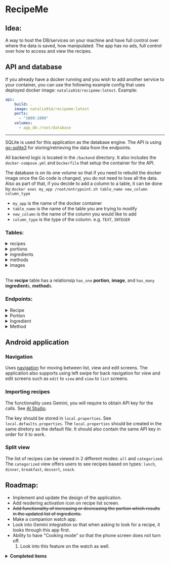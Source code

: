 # RecipeMe

## Idea:
A way to host the DB/services on your machine and have full control over where the data is saved, how manipulated. The app has no ads, full control over how to access and view the recipes.

## API and database 
If you already have a docker running and you wish to add another service to your container, you can use the following example config that uses deployed docker image: `natalia914/recipeme:latest`.
Example:
``` yml
api:
    build: .
    image: natalia914/recipeme:latest
    ports:
      - "1009:1009"
    volumes:
      - app_db:/root/database
```
<hr />

SQLite is used for this application as the database engine. The API is using [go-sqlite3](https://github.com/mattn/go-sqlite3) for storing/retrieving the data from the endpoints.

All backend logic is located in the `/backend` directory. It also includes the `docker-compose.yml` and `Dockerfile` that setup the container for the API.

The database is on its one volume so that if you need to rebuild the docker image once the Go code is changed, you do not need to lose all the data. Also as part of that, if you decide to add a column to a table, it can be done by `docker exec my_app /root/entrypoint.sh table_name new_column column_type`
- `my_app` is the name of the docker container
- `table_name` is the name of the table you are trying to modify
- `new_column` is the name of the column you would like to add 
- `column_type` is the type of the column. e.g. `TEXT`, `INTEGER`

### Tables:

<details>
    <summary>recipes</summary>

```sqlite
CREATE TABLE recipes (
    id INTEGER PRIMARY KEY AUTOINCREMENT,
    name TEXT,
    url TEXT,
    createdAt TEXT,
    lastEditedAt TEXT,
    type TEXT,
    sortOrder INTEGER
);
```
</details>

<details>
    <summary>portions</summary>

```sqlite
CREATE TABLE portion(
    id INTEGER PRIMARY KEY AUTOINCREMENT,
    value TEXT,
    measurement TEXT,
    recipe_id INTEGER,
    FOREIGN KEY (recipe_id) REFERENCES recipes(id) ON DELETE CASCADE ON UPDATE NO ACTION
);
```
</details>

<details>
    <summary>ingredients</summary>

```sqlite
CREATE TABLE ingredients (
    id INTEGER PRIMARY KEY AUTOINCREMENT,
    name TEXT,
    measurement TEXT,
    value DOUBLE,
    sortOrder INTEGER,
    recipe_id INTEGER,
    FOREIGN KEY (recipe_id) REFERENCES recipe(id) ON DELETE CASCADE ON UPDATE NO ACTION
);
```
</details>

<details>
    <summary>methods</summary>

```sqlite
CREATE TABLE methods (
    id INTEGER PRIMARY KEY AUTOINCREMENT,
    value TEXT,
    sortOrder INTEGER,
    recipe_id INTEGER,
    FOREIGN KEY (recipe_id) REFERENCES recipe(id) ON DELETE CASCADE ON UPDATE NO ACTION
);
```
</details>

<details>
    <summary>images</summary>

```sqlite
CREATE TABLE images (
    id INTEGER PRIMARY KEY AUTOINCREMENT,
    url string,
    filename TEXT,
    recipe_id INTEGER,
    FOREIGN KEY (recipe_id) REFERENCES recipe(id) ON DELETE CASCADE ON UPDATE NO ACTION
);
```
</details>
<br/>

The **recipe** table has a relationsip `has_one` **portion**, **image**, and `has_many` **ingredient**s, **method**s.

### Endpoints:
<details>
    <summary>Recipe</summary>

- POST: http://localhost/recipe
- GET: http://localhost/recipes
- GET: http://localhost/recipe/{id}
- PUT: http://localhost/recipe/{id}
- DELETE: http://localhost/recipe/{id}
</details>

<details>
    <summary>Portion</summary>

- GET: http://localhost/portions
- POST: http://localhost/portion/{recipe_id}
- DELETE: http://localhost/portion/{id}
</details>

<details>
    <summary>Ingredient</summary>

- GET: http://localhost/ingredients
- POST: http://localhost/ingredient/{recipe_id}
- DELETE: http://localhost/ingredient/{id}
</details>

<details>
    <summary>Method</summary>

- POST: http://localhost/method/{recipe_id}
- DELETE: http://localhost/method/{id}
</details>

## Android application

### Navigation
Uses [navigation](https://developer.android.com/jetpack/androidx/releases/navigation) for moving between list, view and edit screens. The application also supports using left swipe for back navigation for view and edit screens such as `edit` to `view` and `view` to `list` screens.

### Importing recipes
The functionality uses Gemini, you will require to obtain API key for the calls. See [AI Studio](https://aistudio.google.com).

The key should be stored in `local.properties`. See `local.defaults.properties`. The `local.properties` should be created in the same diretory as the default file. It should also contain the same API key in order for it to work. 

### Split view
The list of recipes can be viewed in 2 different modes: `all` and `categorized`. The `categorized` view offers users to see recipes based on types: `lunch`, `dinner`, `breakfast`, `dessert`, `snack`.

## Roadmap:
- Implement and update the design of the application.
- Add reodering activation icon on recipe list screen.
- ~~Add functionality of increasing or decreasing the portion which results in the updated list of ingredients.~~
- Make a companion watch app.
- Look into Gemini integration so that when asking to look for a recipe, it looks through this app first.
- Ability to have "Cooking mode" so that the phone screen does not turn off.
    1. Look into this feature on the watch as well.
<details>
    <summary><strong>Completed items</strong></summary>

- Setup docker container for backend (goLang is going to be used) ✅

- Create API in Go. Basic CRUD will do for now. The data should be saved to the locally stored database. ✅

```json
example of possible data for API
{
    "id": 1,
    "name": "Test",
    "portion": {
        "id": 1,
        "value": 2,
        "measurement": "days", // can be just "days" for now
    },
    "url": "", // the URL of the original recipe
    "image": "",
    "ingredients":  [
        {
            "id": 1,
            "name": "Onion",
            "measurement": "items", // can be items, grams, kgs, ml, cups, cans 
            "value": 1,
        }
    ],
    "methods": [
        {
            "id": 1,
            "sortOrder": 1,
            "value": "Turn the stove on"
        },
        {
            "id": 3,
            "sortOrder":2,
            "value": "Crack an egg",
        },
        {
            "id": 2,
            "sortOrder":3,
            "value": "Tun off the stove",
        },
        {
            "id": 4,
            "sortOrder":4,
            "value": "Clean the stove"
        },
    ],
    "createdAt": "",
}
```

- Setup basic mobile app using Kotlin. The app should be able to connect to the API and the CRUD functionality works as expected.
- DB should not be wiped if rebuilding image. If any new columns, they should just be aded to the DB rather than removing all data.
- Add Sort functionality in the app by:
    1. Name
    2. Portion
    3. Create Date
- Filter out the reipecs by ingredients. Being able to uncheck the ingredients and hide the recipes.
- Add Type (breakfast, lunch, dinner, dessert, snack) to the recipe creation.
- Add split view based on the type
- Implement delete functionality
- Implement Docker image build job on Github that would be triggered every time a change is commited/merged to **main** branch.
- Left swipe goes back to previous page instead of closing the app.
- Reordering ingredients and methods should only be available through an icon.

</details>